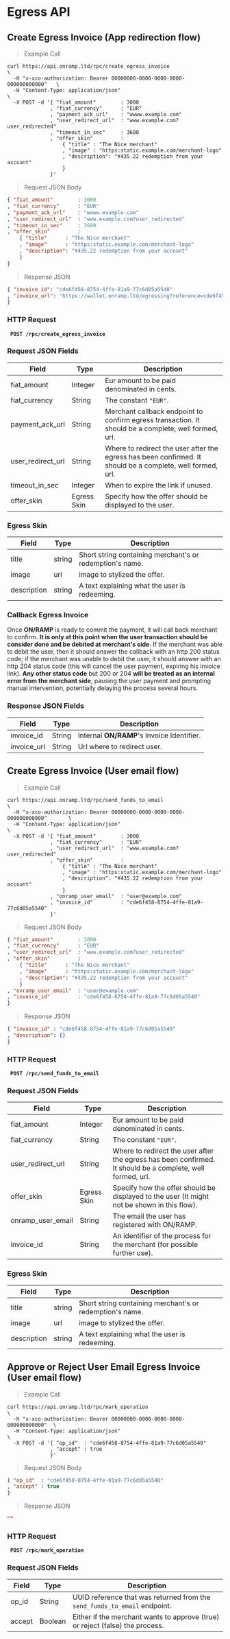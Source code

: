 # Egress API

## Create Egress Invoice (App redirection flow)


> Example Call

```shell
curl https://api.onramp.ltd/rpc/create_egress_invoice                     \
  -H "x-xco-authorization: Bearer 00000000-0000-0000-0000-000000000000"   \
  -H "Content-Type: application/json"                                     \
  -X POST -d '{ "fiat_amount"        : 3000
              , "fiat_currency"      : "EUR"
              , "payment_ack_url"    : "wwww.example.com"
              , "user_redirect_url"  : "www.example.com?user_redirected"
              , "timeout_in_sec"     : 3600
              , "offer_skin"         :
                  { "title" : "The Nice merchant"
                  , "image" : "https:static.example.com/merchant-logo"
                  , "description": "¥‎435.22 redemption from your account"
                  }
              }'
```

> Request JSON Body

```json
{ "fiat_amount"        : 3000
, "fiat_currency"      : "EUR"
, "payment_ack_url"    : "wwww.example.com"
, "user_redirect_url"  : "www.example.com?user_redirected"
, "timeout_in_sec"     : 3600
, "offer_skin"         :     
    { "title"      : "The Nice merchant"
    , "image"      : "https:static.example.com/merchant-logo"
    , "description": "¥‎435.22 redemption from your account"
    }
}

```

> Response JSON

```json
{ "invoice_id": "cde6f458-8754-4ffe-81a9-77c6d05a5540"
, "invoice_url": "https://wallet.onramp.ltd/egressing?reference=cde6f458-8754-4ffe-81a9-77c6d05a5540"
}
```

### HTTP Request

<aside class="success"><b><code> POST /rpc/create_egress_invoice </code></b></aside>

### Request JSON Fields

Field             |   Type       | Description
----------------- | ------------ | ---------
fiat_amount       | Integer      | Eur amount to be paid denominated in cents.
fiat_currency     | String       | The constant `"EUR"`.
payment_ack_url   | String       | Merchant callback endpoint to confirm egress transaction. It should be a complete, well formed, url.
user_redirect_url | String       | Where to redirect the user after the egress has been confirmed. It should be a complete, well formed, url.
timeout_in_sec    | Integer      | When to expire the link if unused.
offer_skin        | Egress Skin  | Specify how the offer should be displayed to the user.

### Egress Skin

Field             |   Type      | Description
----------------- | ----------- | ---------
title             | string      | Short string containing merchant's or redemption's name.
image             | url         | image to stylized the offer.
description       | string      | A text explaining what the user is redeeming.


### Callback Egress Invoice

Once **ON/RAMP** is ready to commit the payment, it will call back merchant to confirm. **It is only at this point
when the user transaction should be consider done and be debited at merchant's side**. If the merchant was able to
debit the user, then it should answer the callback with an http 200 status code; if the merchant was unable to
debit the user, it should answer with an http 204 status code (this will cancel the user payment, expiring his
invoice link). **Any other status code** but 200 or 204 **will be treated as an internal error from the merchant side**,
pausing the user payment and prompting manual intervention, potentially delaying the process several hours.

### Response JSON Fields

Field       | Type    | Description
----------- | ------- | -----------
invoice_id  | String  | Internal **ON/RAMP**'s Invoice Identifier.
invoice_url | String  | Url where to redirect user.


## Create Egress Invoice (User email flow)


> Example Call

```shell
curl https://api.onramp.ltd/rpc/send_funds_to_email                           \
  -H "x-xco-authorization: Bearer 00000000-0000-0000-0000-000000000000"       \
  -H "Content-Type: application/json"                                         \
  -X POST -d '{ "fiat_amount"        : 3000
              , "fiat_currency"      : "EUR"
              , "user_redirect_url"  : "www.example.com?user_redirected"
              , "offer_skin"         :
                  { "title" : "The Nice merchant"
                  , "image" : "https:static.example.com/merchant-logo"
                  , "description": "¥435.22 redemption from your account"
                  }
              , "onramp_user_email"  : "user@example.com"
              , "invoice_id"         : "cde6f458-8754-4ffe-81a9-77c6d05a5540"
              }'
```

> Request JSON Body

```json
{ "fiat_amount"        : 3000
, "fiat_currency"      : "EUR"
, "user_redirect_url"  : "www.example.com?user_redirected"
, "offer_skin"         :     
    { "title"      : "The Nice merchant"
    , "image"      : "https:static.example.com/merchant-logo"
    , "description": "¥‎435.22 redemption from your account"
    }
, "onramp_user_email"  : "user@example.com"
, "invoice_id"         : "cde6f458-8754-4ffe-81a9-77c6d05a5540"
}

```

> Response JSON

```json
{ "invoice_id" : "cde6f458-8754-4ffe-81a9-77c6d05a5540"
, "description": {}
}
```

### HTTP Request

<aside class="success"><b><code> POST /rpc/send_funds_to_email </code></b></aside>

### Request JSON Fields

Field             |   Type       | Description
----------------- | ------------ | ---------
fiat_amount       | Integer      | Eur amount to be paid denominated in cents.
fiat_currency     | String       | The constant `"EUR"`.
user_redirect_url | String       | Where to redirect the user after the egress has been confirmed. It should be a complete, well formed, url.
offer_skin        | Egress Skin  | Specify how the offer should be displayed to the user (It might not be shown in this flow).
onramp_user_email | String       | The email the user has registered with ON/RAMP.
invoice_id        | String       | An identifier of the process for the merchant (for possible further use).

### Egress Skin

Field             |   Type      | Description
----------------- | ----------- | ---------
title             | string      | Short string containing merchant's or redemption's name.
image             | url         | image to stylized the offer.
description       | string      | A text explaining what the user is redeeming.


## Approve or Reject User Email Egress Invoice (User email flow)


> Example Call

```shell
curl https://api.onramp.ltd/rpc/mark_operation                           \
  -H "x-xco-authorization: Bearer 00000000-0000-0000-0000-000000000000"  \
  -H "Content-Type: application/json"                                    \
  -X POST -d '{ "op_id"  : "cde6f458-8754-4ffe-81a9-77c6d05a5540"
              , "accept" : true
              }'
```

> Request JSON Body

```json
{ "op_id"  : "cde6f458-8754-4ffe-81a9-77c6d05a5540"
, "accept" : true
}

```

> Response JSON

```json
""
```

### HTTP Request

<aside class="success"><b><code> POST /rpc/mark_operation </code></b></aside>

### Request JSON Fields

Field             |   Type       | Description
----------------- | ------------ | ---------
op_id             | String       | UUID reference that was returned from the `send_funds_to_email` endpoint.
accept            | Boolean      | Either if the merchant wants to approve (true) or reject (false) the process.
